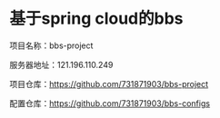 # 基于spring cloud的bbs
项目名称：bbs-project

服务器地址：121.196.110.249

项目仓库：https://github.com/731871903/bbs-project

配置仓库：https://github.com/731871903/bbs-configs

